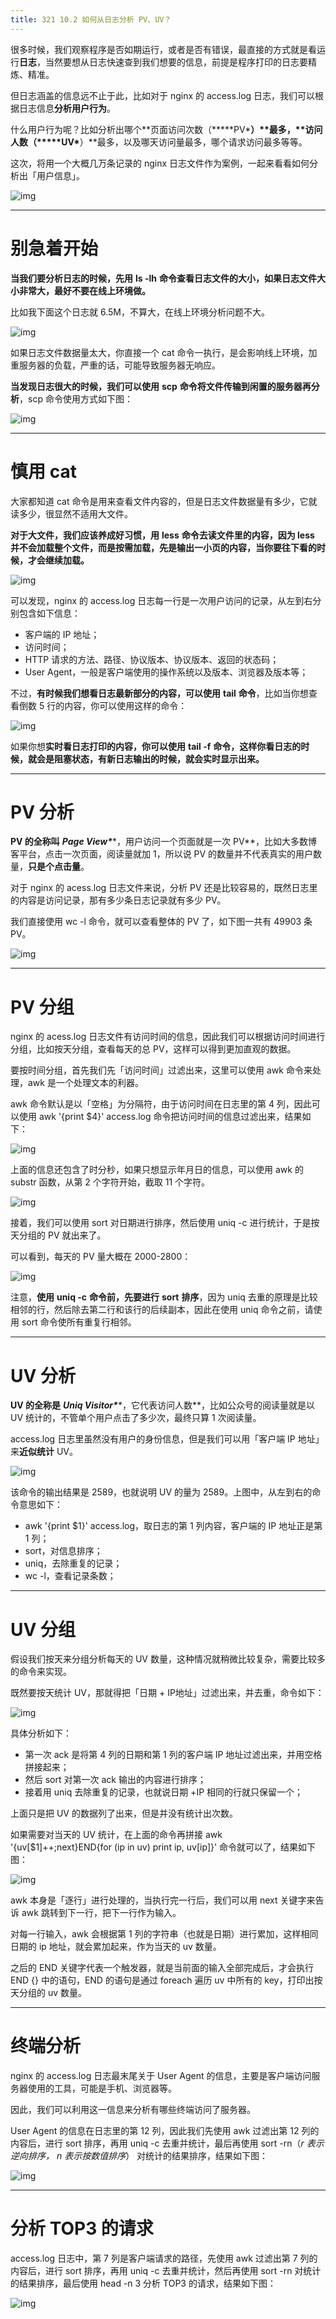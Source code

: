 ```yaml
---
title: 321 10.2 如何从日志分析 PV、UV？
---
```


很多时候，我们观察程序是否如期运行，或者是否有错误，最直接的方式就是看运行**日志**，当然要想从日志快速查到我们想要的信息，前提是程序打印的日志要精炼、精准。

但日志涵盖的信息远不止于此，比如对于 nginx 的 access.log 日志，我们可以根据日志信息**分析用户行为**。

什么用户行为呢？比如分析出哪个**页面访问次数（*****PV\*****）**最多，**访问人数（*****UV\*****）**最多，以及哪天访问量最多，哪个请求访问最多等等。

这次，将用一个大概几万条记录的 nginx 日志文件作为案例，一起来看看如何分析出「用户信息」。

![img](https://raw.githubusercontent.com/huamus/picture-bed/main/img202307010810032.png)	

------

# 别急着开始

**当我们要分析日志的时候，先用** **ls -lh** **命令查看日志文件的大小，如果日志文件大小非常大，最好不要在线上环境做。**

比如我下面这个日志就 6.5M，不算大，在线上环境分析问题不大。

![img](https://raw.githubusercontent.com/huamus/picture-bed/main/img202307010810952.png)

如果日志文件数据量太大，你直接一个 cat 命令一执行，是会影响线上环境，加重服务器的负载，严重的话，可能导致服务器无响应。

**当发现日志很大的时候，我们可以使用** **scp** **命令将文件传输到闲置的服务器再分析**，scp 命令使用方式如下图：

![img](https://raw.githubusercontent.com/huamus/picture-bed/main/img202307010810166.png)

------

# 慎用 cat

大家都知道 cat 命令是用来查看文件内容的，但是日志文件数据量有多少，它就读多少，很显然不适用大文件。

**对于大文件，我们应该养成好习惯，用** **less** **命令去读文件里的内容，因为 less 并不会加载整个文件，而是按需加载，先是输出一小页的内容，当你要往下看的时候，才会继续加载。**

![img](https://cdn.nlark.com/yuque/0/2023/png/25684216/1685106058966-8b7e0b3f-c129-4c67-9cf7-cb91c84bd034.png)

可以发现，nginx 的 access.log 日志每一行是一次用户访问的记录，从左到右分别包含如下信息：

- 客户端的 IP 地址；
- 访问时间；
- HTTP 请求的方法、路径、协议版本、协议版本、返回的状态码；
- User Agent，一般是客户端使用的操作系统以及版本、浏览器及版本等；

不过，**有时候我们想看日志最新部分的内容，可以使用** **tail** **命令**，比如当你想查看倒数 5 行的内容，你可以使用这样的命令：

![img](https://cdn.nlark.com/yuque/0/2023/png/25684216/1685106057994-5353a402-86bd-46f4-a399-710e57d7f9f3.png)

如果你想**实时看日志打印的内容，你可以使用** **tail -f** **命令，这样你看日志的时候，就会是阻塞状态，有新日志输出的时候，就会实时显示出来。**

------

# PV 分析

**PV 的全称叫** ***Page View\*****，用户访问一个页面就是一次 PV**，比如大多数博客平台，点击一次页面，阅读量就加 1，所以说 PV 的数量并不代表真实的用户数量，**只是个点击量**。

对于 nginx 的 acess.log 日志文件来说，分析 PV 还是比较容易的，既然日志里的内容是访问记录，那有多少条日志记录就有多少 PV。

我们直接使用 wc -l 命令，就可以查看整体的 PV 了，如下图一共有 49903 条 PV。

![img](https://raw.githubusercontent.com/huamus/picture-bed/main/img202307010810948.png)

------

# PV 分组

nginx 的 acess.log 日志文件有访问时间的信息，因此我们可以根据访问时间进行分组，比如按天分组，查看每天的总 PV，这样可以得到更加直观的数据。

要按时间分组，首先我们先「访问时间」过滤出来，这里可以使用 awk 命令来处理，awk 是一个处理文本的利器。

awk 命令默认是以「空格」为分隔符，由于访问时间在日志里的第 4 列，因此可以使用 awk '{print $4}' access.log 命令把访问时间的信息过滤出来，结果如下：

![img](https://raw.githubusercontent.com/huamus/picture-bed/main/img202307010810309.png)

上面的信息还包含了时分秒，如果只想显示年月日的信息，可以使用 awk 的 substr 函数，从第 2 个字符开始，截取 11 个字符。

![img](https://raw.githubusercontent.com/huamus/picture-bed/main/img202307010810490.png)

接着，我们可以使用 sort 对日期进行排序，然后使用 uniq -c 进行统计，于是按天分组的 PV 就出来了。

可以看到，每天的 PV 量大概在 2000-2800：

![img](https://raw.githubusercontent.com/huamus/picture-bed/main/img202307010810184.png)

注意，**使用** **uniq -c** **命令前，先要进行** **sort** **排序**，因为 uniq 去重的原理是比较相邻的行，然后除去第二行和该行的后续副本，因此在使用 uniq 命令之前，请使用 sort 命令使所有重复行相邻。

------

# UV 分析

**UV 的全称是** ***Uniq Visitor\*****，它代表访问人数**，比如公众号的阅读量就是以 UV 统计的，不管单个用户点击了多少次，最终只算 1 次阅读量。

access.log 日志里虽然没有用户的身份信息，但是我们可以用「客户端 IP 地址」来**近似统计** UV。

![img](https://raw.githubusercontent.com/huamus/picture-bed/main/img202307010810354.png)

该命令的输出结果是 2589，也就说明 UV 的量为 2589。上图中，从左到右的命令意思如下：

- awk '{print $1}' access.log，取日志的第 1 列内容，客户端的 IP 地址正是第 1 列；
- sort，对信息排序；
- uniq，去除重复的记录；
- wc -l，查看记录条数；

------

# UV 分组

假设我们按天来分组分析每天的 UV 数量，这种情况就稍微比较复杂，需要比较多的命令来实现。

既然要按天统计 UV，那就得把「日期 + IP地址」过滤出来，并去重，命令如下：

![img](https://raw.githubusercontent.com/huamus/picture-bed/main/img202307010810839.png)

具体分析如下：

- 第一次 ack 是将第 4 列的日期和第 1 列的客户端 IP 地址过滤出来，并用空格拼接起来；
- 然后 sort 对第一次 ack 输出的内容进行排序；
- 接着用 uniq 去除重复的记录，也就说日期 +IP 相同的行就只保留一个；

上面只是把 UV 的数据列了出来，但是并没有统计出次数。

如果需要对当天的 UV 统计，在上面的命令再拼接 awk '{uv[$1]++;next}END{for (ip in uv) print ip, uv[ip]}' 命令就可以了，结果如下图：

![img](https://raw.githubusercontent.com/huamus/picture-bed/main/img202307010810993.png)

awk 本身是「逐行」进行处理的，当执行完一行后，我们可以用 next 关键字来告诉 awk 跳转到下一行，把下一行作为输入。

对每一行输入，awk 会根据第 1 列的字符串（也就是日期）进行累加，这样相同日期的 ip 地址，就会累加起来，作为当天的 uv 数量。

之后的 END 关键字代表一个触发器，就是当前面的输入全部完成后，才会执行 END {} 中的语句，END 的语句是通过 foreach 遍历 uv 中所有的 key，打印出按天分组的 uv 数量。

------

# 终端分析

nginx 的 access.log 日志最末尾关于 User Agent 的信息，主要是客户端访问服务器使用的工具，可能是手机、浏览器等。

因此，我们可以利用这一信息来分析有哪些终端访问了服务器。

User Agent 的信息在日志里的第 12 列，因此我们先使用 awk 过滤出第 12 列的内容后，进行 sort 排序，再用 uniq -c 去重并统计，最后再使用 sort -rn（*r 表示逆向排序， n 表示按数值排序*） 对统计的结果排序，结果如下图：

![img](https://raw.githubusercontent.com/huamus/picture-bed/main/img202307010810897.png)

------

# 分析 TOP3 的请求

access.log 日志中，第 7 列是客户端请求的路径，先使用 awk 过滤出第 7 列的内容后，进行 sort 排序，再用 uniq -c 去重并统计，然后再使用 sort -rn 对统计的结果排序，最后使用 head -n 3 分析 TOP3 的请求，结果如下图：

![img](https://raw.githubusercontent.com/huamus/picture-bed/main/img202307010810278.png)


